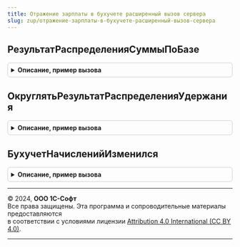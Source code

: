 ```yaml
---
title: Отражение зарплаты в бухучете расширенный вызов сервера
slug: zup/отражение-зарплаты-в-бухучете-расширенный-вызов-сервера
---
```



## РезультатРаспределенияСуммыПоБазе
<details style="margin: 1em 0; padding: 0.5em; border: 1px solid #ccc; border-radius: 6px;">

<summary style="font-weight: bold; cursor: pointer;">Описание, пример вызова</summary>

```bsl

// Пропорционально распределяет сумму, изменяя значения в колонках базы
// так, чтобы итог совпадал с переданным значением.
//
// Параметры:
//  Сумма - Число - сумма, которую надо разнести;
//  База - фиксированный массив структур или фиксированный массив фиксированных структур, по которым разносится сумма;
//  ИмяКлючаСуммы- Строка - Имя ключа структуры с суммой в базе;
//  Точность - Число - точность округления при расчетах. Необязателен.
// Возвращаемое значение
//	Фиксированный массив фиксированных структур.
//
Функция РезультатРаспределенияСуммыПоБазе(Сумма, База, ИмяКлючаСуммы, Точность = 2) Экспорт
```

Пример вызова
```bsl
Результат = ОтражениеЗарплатыВБухучетеРасширенныйВызовСервера.РезультатРаспределенияСуммыПоБазе(Сумма, База, ИмяКлючаСуммы, Точность);
```
</details>

## ОкруглятьРезультатРаспределенияУдержания
<details style="margin: 1em 0; padding: 0.5em; border: 1px solid #ccc; border-radius: 6px;">

<summary style="font-weight: bold; cursor: pointer;">Описание, пример вызова</summary>

```bsl

// Получает значение свойства удержания - ОкруглятьРезультатРаспределения
//
Функция ОкруглятьРезультатРаспределенияУдержания(Удержание) Экспорт
```

Пример вызова
```bsl
Результат = ОтражениеЗарплатыВБухучетеРасширенныйВызовСервера.ОкруглятьРезультатРаспределенияУдержания(Удержание) 
```
</details>

## БухучетНачисленийИзменился
<details style="margin: 1em 0; padding: 0.5em; border: 1px solid #ccc; border-radius: 6px;">

<summary style="font-weight: bold; cursor: pointer;">Описание, пример вызова</summary>

```bsl

Функция БухучетНачисленийИзменился(Знач Коллекция1, Знач Коллекция2) Экспорт
```

Пример вызова
```bsl
Результат = ОтражениеЗарплатыВБухучетеРасширенныйВызовСервера.БухучетНачисленийИзменился(Коллекция1, Коллекция2) 
```
</details>

---

© 2024, **ООО 1С-Софт**  
Все права защищены. Эта программа и сопроводительные материалы предоставляются  
в соответствии с условиями лицензии [Attribution 4.0 International (CC BY 4.0)](https://creativecommons.org/licenses/by/4.0/legalcode).

---
